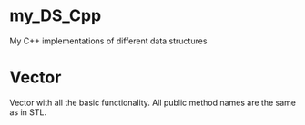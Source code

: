 # my_DS_Cpp
My C++ implementations of different data structures
# Vector
Vector with all the basic functionality. All public method names are the same as in STL.
